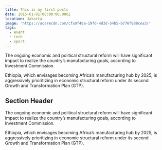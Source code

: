 ```yaml
---
title: This is my first posts
date: 2015-01-01T00:00:00.000Z
location: Jakarta
image: 'https://ucarecdn.com/cfa0f48a-19fd-4d3d-b4b5-6776f888cea3/'
tags:
  - event
  - tech
  - sport
---
```

The ongoing economic and political structural reform will have significant impact to realize the country’s manufacturing goals, according to Investment Commission.

Ethiopia, which envisages becoming Africa’s manufacturing hub by 2025, is aggressively prioritizing in economic structural reform under its second Growth and Transformation Plan (GTP).

## Section Header

The ongoing economic and political structural reform will have significant impact to realize the country’s manufacturing goals, according to Investment Commission.

Ethiopia, which envisages becoming Africa’s manufacturing hub by 2025, is aggressively prioritizing in economic structural reform under its second Growth and Transformation Plan (GTP).
